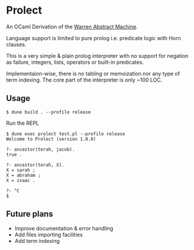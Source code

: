 # Prolect
An OCaml Derivation of the [Warren Abstract Machine](https://en.wikipedia.org/wiki/Warren_Abstract_Machine).

Language support is limited to pure prolog i.e. predicate logic with Horn clauses.

This is a very simple & plain prolog interpreter with no support for negation as failure,
integers, lists, operators or built-in predicates.

Implementaion-wise, there is no tabling or memoization nor any type of term indexing.
The core part of the interpreter is only ~100 LOC.
## Usage
```
$ dune build . --profile release
```

Run the REPL
```
$ dune exec prolect test.pl --profile release
Welcome to Prolect (version 1.0.0)

?- ancestor(terah, jacob).
true .

?- ancestor(terah, X).
X = sarah ;
X = abraham ;
X = isaac .

?- ^C
$
```

## Future plans
* Improve documentation & error handling
* Add files importing facilities
* Add term indexing